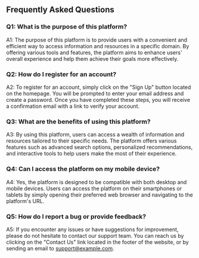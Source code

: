 ## Frequently Asked Questions

### Q1: What is the purpose of this platform?

A1: The purpose of this platform is to provide users with a convenient and efficient way to access information and resources in a specific domain. By offering various tools and features, the platform aims to enhance users' overall experience and help them achieve their goals more effectively.

### Q2: How do I register for an account?

A2: To register for an account, simply click on the "Sign Up" button located on the homepage. You will be prompted to enter your email address and create a password. Once you have completed these steps, you will receive a confirmation email with a link to verify your account.

### Q3: What are the benefits of using this platform?

A3: By using this platform, users can access a wealth of information and resources tailored to their specific needs. The platform offers various features such as advanced search options, personalized recommendations, and interactive tools to help users make the most of their experience.

### Q4: Can I access the platform on my mobile device?

A4: Yes, the platform is designed to be compatible with both desktop and mobile devices. Users can access the platform on their smartphones or tablets by simply opening their preferred web browser and navigating to the platform's URL.

### Q5: How do I report a bug or provide feedback?

A5: If you encounter any issues or have suggestions for improvement, please do not hesitate to contact our support team. You can reach us by clicking on the "Contact Us" link located in the footer of the website, or by sending an email to support@example.com.